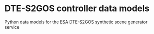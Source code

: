 # DTE-S2GOS controller data models

Python data models for the ESA DTE-S2GOS synthetic scene generator service

